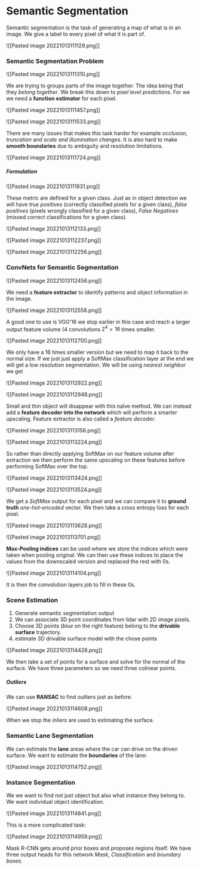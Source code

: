 # Semantic Segmentation
Semantic segmentation is the task of generating a map of what is in an image. We give a label to every pixel of what it is part of.

![[Pasted image 20221013111129.png]]

### Semantic Segmentation Problem
![[Pasted image 20221013111310.png]]

We are trying to groups parts of the image together. The idea being that they *belong together*. We break this down to *pixel level predictions*. For we we need a **function estimator** for each pixel.

![[Pasted image 20221013111457.png]]

![[Pasted image 20221013111533.png]]

There are many issues that makes this task harder for example *occlusion*, *truncation* and *scale and illumination changes*. It is also hard to make **smooth boundaries** due to ambiguity and resolution limitations.

![[Pasted image 20221013111724.png]]

##### Formulation
![[Pasted image 20221013111831.png]]



These metric are defined for a given class. Just as in object detection we will have *true positives* (correctly classified pixels for a given class), *false positives* (pixels wrongly classified for a given class), *False Negatives* (missed correct classifications for a given class).

![[Pasted image 20221013112133.png]]

![[Pasted image 20221013112237.png]]

![[Pasted image 20221013112256.png]]

### ConvNets for Semantic Segmentation
![[Pasted image 20221013112456.png]]

We need a **feature extractor** to identify patterns and object information in the image.

![[Pasted image 20221013112558.png]]

A good one to use is VGG'16 we stop earlier in this case and reach a larger output feature volume (4 convolutions $2^4=16$ times smaller.

![[Pasted image 20221013112700.png]]

We only have a 16 times smaller version but we need to map it back to the normal size. If we just just apply a SoftMax classification layer at the end we will get a low resolution segmentation. We will be using *nearest neighbor* we get 

![[Pasted image 20221013112922.png]]

![[Pasted image 20221013112948.png]]

Small and thin object will disappear with this naïve method. We can instead add a **feature decoder into the network** which will perform a smarter upscaling. Feature extractor is also called a *feature decoder*.

![[Pasted image 20221013113156.png]]

![[Pasted image 20221013113224.png]]

So rather than directly applying SoftMax on our feature volume after extraction we then perform the same upscaling on these features before performing SoftMax over the top.

![[Pasted image 20221013113424.png]]

![[Pasted image 20221013113524.png]]

We get a *SoftMax* output for each pixel and we can compare it to **ground truth** *one-hot-encoded* vector.  We then take a cross entropy loss for each pixel.

![[Pasted image 20221013113628.png]]

![[Pasted image 20221013113701.png]]

**Max-Pooling indices** can be used where we store the indices which were taken when pooling original. We can then use these indices to place the values from the downscaled version and replaced the rest with 0s.

![[Pasted image 20221013114104.png]]

It is then the convolution layers job to fill in these 0s.

### Scene Estimation
1. Generate semantic segmentation output
2. We can associate 3D point coordinates from lidar with 2D image pixels.
3. Choose 3D points (*blue* on the right feature) belong to the **drivable surface** trajectory.
4. estimate 3D drivable surface model with the chose points

![[Pasted image 20221013114428.png]]

We then take a set of points for a surface and solve for the normal of the surface. We have three parameters so we need three colinear points.

##### Outliers
We can use **RANSAC** to find outliers just as before.

![[Pasted image 20221013114608.png]]

When we stop the *inliers* are used to estimating the surface.

### Semantic Lane Segmentation
We can estimate the **lane** areas where the car can drive on the driven surface. We want to estimate the **boundaries** of the lane:

![[Pasted image 20221013114752.png]]

### Instance Segmentation
We we want to find not just object but also what instance they belong to. We want individual object identification.

![[Pasted image 20221013114841.png]]

This is a more complicated task:

![[Pasted image 20221013114959.png]]

Mask R-CNN gets around prior boxes and proposes regions itself. We have three output heads for this network *Mask*, *Classification* and *boundary boxes*.